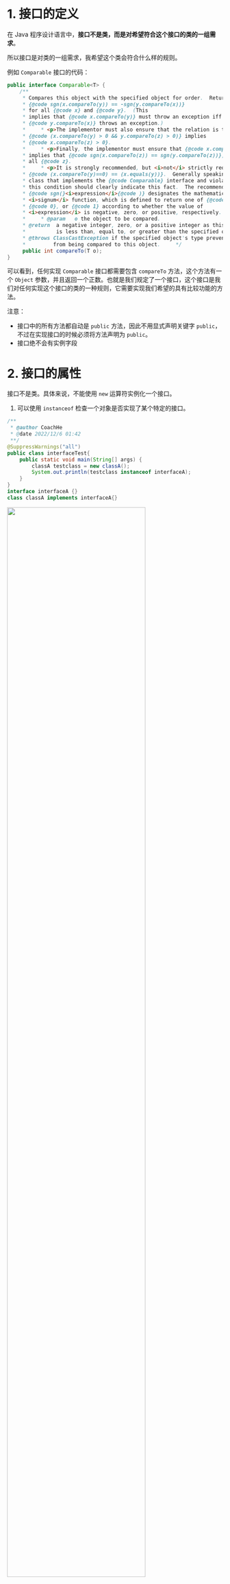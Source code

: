 # 1. 接口的定义

在 Java 程序设计语言中，**接口不是类，而是对希望符合这个接口的类的一组需求**。

所以接口是对类的一组需求，我希望这个类会符合什么样的规则。

例如 `Comparable` 接口的代码：

```java
public interface Comparable<T> {  
    /**  
     * Compares this object with the specified object for order.  Returns a     * negative integer, zero, or a positive integer as this object is less     * than, equal to, or greater than the specified object.     *     * <p>The implementor must ensure  
     * {@code sgn(x.compareTo(y)) == -sgn(y.compareTo(x))}  
     * for all {@code x} and {@code y}.  (This  
     * implies that {@code x.compareTo(y)} must throw an exception iff  
     * {@code y.compareTo(x)} throws an exception.)  
     *     * <p>The implementor must also ensure that the relation is transitive:  
     * {@code (x.compareTo(y) > 0 && y.compareTo(z) > 0)} implies  
     * {@code x.compareTo(z) > 0}.  
     *     * <p>Finally, the implementor must ensure that {@code x.compareTo(y)==0}  
     * implies that {@code sgn(x.compareTo(z)) == sgn(y.compareTo(z))}, for  
     * all {@code z}.  
     *     * <p>It is strongly recommended, but <i>not</i> strictly required that  
     * {@code (x.compareTo(y)==0) == (x.equals(y))}.  Generally speaking, any  
     * class that implements the {@code Comparable} interface and violates  
     * this condition should clearly indicate this fact.  The recommended     * language is "Note: this class has a natural ordering that is     * inconsistent with equals."     *     * <p>In the foregoing description, the notation  
     * {@code sgn(}<i>expression</i>{@code )} designates the mathematical  
     * <i>signum</i> function, which is defined to return one of {@code -1},  
     * {@code 0}, or {@code 1} according to whether the value of  
     * <i>expression</i> is negative, zero, or positive, respectively.  
     *     * @param   o the object to be compared.  
     * @return  a negative integer, zero, or a positive integer as this object  
     *          is less than, equal to, or greater than the specified object.     *     * @throws NullPointerException if the specified object is null  
     * @throws ClassCastException if the specified object's type prevents it  
     *         from being compared to this object.     */    
     public int compareTo(T o);  
}
```

可以看到，任何实现 `Comparable` 接口都需要包含 `compareTo` 方法，这个方法有一个 `Object` 参数，并且返回一个正数。也就是我们规定了一个接口，这个接口是我们对任何实现这个接口的类的一种规则，它需要实现我们希望的具有比较功能的方法。

注意：
- 接口中的所有方法都自动是 `public` 方法，因此不用显式声明关键字 `public`，不过在实现接口的时候必须将方法声明为 `public`。
- 接口绝不会有实例字段


# 2. 接口的属性

接口不是类。具体来说，不能使用 `new` 运算符实例化一个接口。

1. 可以使用 `instanceof` 检查一个对象是否实现了某个特定的接口。

```java
/**  
 * @author CoachHe  
 * @date 2022/12/6 01:42  
 **/
@SuppressWarnings("all")  
public class interfaceTest{  
    public static void main(String[] args) {  
        classA testclass = new classA();  
        System.out.println(testclass instanceof interfaceA);  
    }  
}  
interface interfaceA {}  
class classA implements interfaceA{}
```

<img src=" https://coachhe-1305181419.cos.ap-guangzhou.myqcloud.com/%E7%A8%8B%E5%BA%8F%E5%91%98/%E5%B7%A5%E5%85%B7/git/20221207003606.png" width = "80%" />

可以看到，`classA` 实现了 `interfaceA()` 这个接口，那么其对象 `testclass instanceof interfaceA` 时判断结果为 `true` 。

2. 与接口中的方法都自动被设置为 `public` 一样，接口中的字段总是 `public static final`。

```java
/**  
 * @author CoachHe  
 * @date 2022/12/6 01:42  
 **/
@SuppressWarnings("all")  
public class interfaceTest{  
    public static void main(String[] args) {  
        classB testclassB = new classB();  
        System.out.println(testclassB.intA);  
    }  
}  
interface interfaceA {  
    String intA = "string of interface A";  
}  
interface interfaceB extends interfaceA{}  
class classB implements interfaceB{}
```

可以看到，`classB` 实现了 `interfaceB()` 这个接口，并且 `interfaceB` 继承了 `interfaceA`，并且在 `interfaceA()` 中定义了 `intA` 这个字符串，可以看到，`classB` 的对象也自动拥用了 `interfaceA` 的字符串。

<img src=" https://coachhe-1305181419.cos.ap-guangzhou.myqcloud.com/%E7%A8%8B%E5%BA%8F%E5%91%98/%E5%B7%A5%E5%85%B7/git/20221207004711.png" width = "80%" />

# 3. 接口与抽象类

## 使用抽象类的问题

使用抽象类表示通用属性存在一个严重的问题。每个类只能扩展一个类。

# 4. 静态和私有方法

目前为止，通常的做法是将静态方法放在伴随类中。在标准库里会看到承兑出现的接口和实用工具类。例如 `Path` 和 `Paths`。

这里看下 `get()` 的源码和具体使用：

```java
public final class Paths {
	public static Path get(String first, String... more) {  
	    return FileSystems.getDefault().getPath(first, more);  
	}
}

// 具体使用
Path pathA = Paths.get("");
```

可以看到，在这里 `Paths` 实用工具类的静态方法 `get()` 会生成一个 `Path` 类型的对象 `pathA`。这是之前常用的做法。

静态方法的出现解决了这个问题，在接口中内置静态方法可以直接在接口中获取对应的内置类。

在 java 11 中，`Path` 接口提供了等价的方法：

```java
public interface Path {
	public static Path of (URI uri) {...}
}
```

这样一来，`Paths` 类就不是必须的了。

我们来看一个接口，是 `Flink` 中的水位线生成策略接口 `WatermarkStrategy`，我们只看其中的静态方法：

```java
@Public  
public interface WatermarkStrategy<T> extends TimestampAssignerSupplier<T>, WatermarkGeneratorSupplier<T> {  

    static <T> WatermarkStrategy<T> forMonotonousTimestamps() {  
        return (ctx) -> {  
            return new AscendingTimestampsWatermarks();  
        };  
    }  
  
    static <T> WatermarkStrategy<T> forBoundedOutOfOrderness(Duration maxOutOfOrderness) {  
        return (ctx) -> {  
            return new BoundedOutOfOrdernessWatermarks(maxOutOfOrderness);  
        };  
    }  
  
    static <T> WatermarkStrategy<T> forGenerator(WatermarkGeneratorSupplier<T> generatorSupplier) {  
        return generatorSupplier::createWatermarkGenerator;  
    }  
  
    static <T> WatermarkStrategy<T> noWatermarks() {  
        return (ctx) -> {  
            return new NoWatermarksGenerator();  
        };  
    }  
}
```

可以看到，在该接口中提供了 4 个静态方法，这四个静态方法分别能生成对应的水位线生成策略。相当于是 `flink` 内置了 4 个方法，用来生成对应的水位线生成策略。这四个方法的作用只是返回 `Flink` 预先写好的对应实现了 ` WatermarkStrategy ` 接口的相应功能类。这样也就不用预制水位线生成策略的工具类来专门生成具有某些功能的类了。


# 5. 默认方法

可以为接口方法提供一个默认实现。必须用 `default` 修饰符号标记这样一个方法。

继承接口的方法可以不重写默认方法，会自动调用接口的方法。

例如我们还是看 `flink` 中提供的 `WatermarkStrategy` 接口，里面有四个默认方法，继承该接口的方法可以直接调用这四个方法而不用重写。

```java
@Public  
public interface WatermarkStrategy<T> extends TimestampAssignerSupplier<T>, WatermarkGeneratorSupplier<T> {  
    default TimestampAssigner<T> createTimestampAssigner(TimestampAssignerSupplier.Context context) {  
        return new RecordTimestampAssigner();  
    }  
  
    default WatermarkStrategy<T> withTimestampAssigner(TimestampAssignerSupplier<T> timestampAssigner) {  
        Preconditions.checkNotNull(timestampAssigner, "timestampAssigner");  
        return new WatermarkStrategyWithTimestampAssigner(this, timestampAssigner);  
    }  
  
    default WatermarkStrategy<T> withTimestampAssigner(SerializableTimestampAssigner<T> timestampAssigner) {  
        Preconditions.checkNotNull(timestampAssigner, "timestampAssigner");  
        return new WatermarkStrategyWithTimestampAssigner(this, TimestampAssignerSupplier.of(timestampAssigner));  
    }  
  
    default WatermarkStrategy<T> withIdleness(Duration idleTimeout) {  
        Preconditions.checkNotNull(idleTimeout, "idleTimeout");  
        Preconditions.checkArgument(!idleTimeout.isZero() && !idleTimeout.isNegative(), "idleTimeout must be greater than zero");  
        return new WatermarkStrategyWithIdleness(this, idleTimeout);  
    }
```

默认方法的一个重要作用的“接口演化”。

比如我这里实现了一个类 `Bag`，这个类实现了 `InterfaceA` 接口

```java
class Bag implements InterfaceA {}  
interface InterfaceA {}
```

那么如果后面的变动导致我需要给 `InterfaceA` 新增一个方法，但是又不想影响之前的类，那么我们可以用默认方法来实现这个功能。

```java
class Bag implements InterfaceA {  
}  
interface InterfaceA {  
    default void sayHi(){  
        System.out.println("Hi, I am interface A");  
    }  
}
```

可以看到，这样我新增了一个 `sayHi()` 方法，并且不需要对原来的 `Bag` 类做变动，当我调用 `Bag` 类的对象时，还是可以使用这个方法：

<img src=" https://coachhe-1305181419.cos.ap-guangzhou.myqcloud.com/Redis/20221207141234.png" width = "90%" />

可以看到，打印出了 `sayHi()` 方法中的内容。

# 6. 接口和回调

回调 (`callback`) 是一种常见的程序设计模式。在这种模式中，可以指定某个特定事件发生时应该采取的动作

